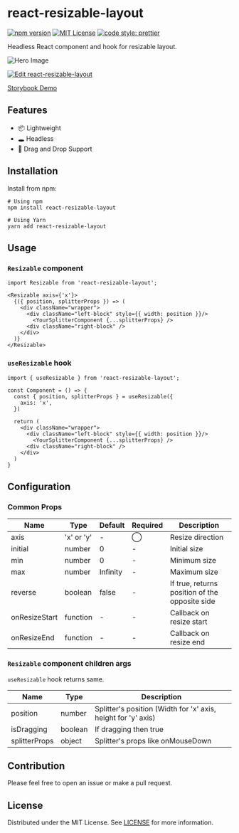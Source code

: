 # react-resizable-layout

[![npm version](https://badge.fury.io/js/react-resizable-layout.svg)](http://badge.fury.io/js/react-resizable-layout)
[![MIT License](http://img.shields.io/badge/license-MIT-blue.svg?style=flat)](LICENSE)
[![code style: prettier](https://img.shields.io/badge/code_style-prettier-ff69b4.svg)](https://github.com/prettier/prettier)

Headless React component and hook for resizable layout.

![Hero Image](./hero.gif)

[![Edit react-resizable-layout](https://codesandbox.io/static/img/play-codesandbox.svg)](https://codesandbox.io/s/react-resizable-layout-jy3vhk?fontsize=14&hidenavigation=1&theme=dark)

[Storybook Demo](https://ryosogawa.github.io/react-resizable-layout/)

## Features

- 📦 Lightweight
- 🕳 Headless
- 🤏 Drag and Drop Support

## Installation

Install from npm:

```
# Using npm
npm install react-resizable-layout

# Using Yarn
yarn add react-resizable-layout
```

## Usage
### `Resizable` component

```tsx
import Resizable from 'react-resizable-layout';

<Resizable axis={'x'}>
  {({ position, splitterProps }) => (
    <div className="wrapper">
      <div className="left-block" style={{ width: position }}/>
        <YourSplitterComponent {...splitterProps} />
      <div className="right-block" />
    </div>
  )}
</Resizable>
```

### `useResizable` hook

```tsx
import { useResizable } from 'react-resizable-layout';

const Component = () => {
  const { position, splitterProps } = useResizable({
    axis: 'x',
  })

  return (
    <div className="wrapper">
      <div className="left-block" style={{ width: position }}/>
        <YourSplitterComponent {...splitterProps} />
      <div className="right-block" />
    </div>
  )
}
```

## Configuration

### Common Props

| Name          | Type       | Default  | Required   | Description                                    |
|---------------|------------|----------|------------|------------------------------------------------|
| axis          | 'x' or 'y' | -        | ◯          | Resize direction                               |
| initial       | number     | 0        | -          | Initial size                                   |
| min           | number     | 0        | -          | Minimum size                                   |
| max           | number     | Infinity | -          | Maximum size                                   |
| reverse       | boolean    | false    | -          | If true, returns position of the opposite side |
| onResizeStart | function   | -        | -          | Callback on resize start                       |
| onResizeEnd   | function   | -        | -          | Callback on resize end                         |

### `Resizable` component children args

`useResizable` hook returns same.

| Name          | Type    | Description                                                   |
|---------------|---------|---------------------------------------------------------------|
| position      | number  | Splitter's position (Width for 'x' axis, height for 'y' axis) |
| isDragging    | boolean | If dragging then true                                         |
| splitterProps | object  | Splitter's props like onMouseDown                             |

## Contribution

Please feel free to open an issue or make a pull request.

## License

Distributed under the MIT License. See [LICENSE](./LICENSE) for more information.
